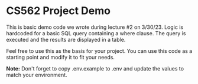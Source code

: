 # CS562 Project Demo

This is basic demo code we wrote during lecture #2 on 3/30/23. Logic is hardcoded for a basic SQL query containing a where clause. The query is executed and the results are displayed in a table.

Feel free to use this as the basis for your project. You can use this code as a starting point and modify it to fit your needs.

**Note:** Don't forget to copy .env.example to .env and update the values to match your environment.
